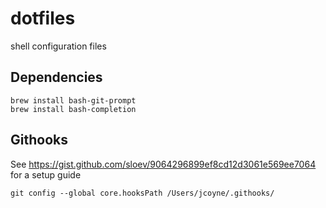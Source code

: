# dotfiles
shell configuration files

## Dependencies
```
brew install bash-git-prompt
brew install bash-completion
```


## Githooks
See https://gist.github.com/sloev/9064296899ef8cd12d3061e569ee7064 for a setup guide

```
git config --global core.hooksPath /Users/jcoyne/.githooks/
```
